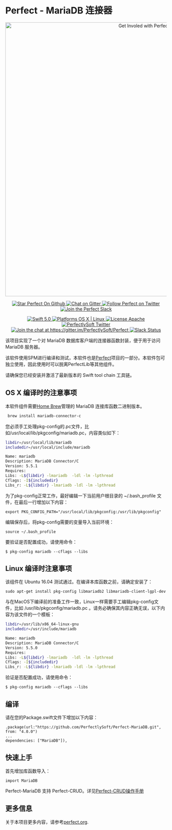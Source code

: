 # Perfect - MariaDB 连接器

<p align="center">
    <a href="http://perfect.org/get-involved.html" target="_blank">
        <img src="http://perfect.org/assets/github/perfect_github_2_0_0.jpg" alt="Get Involed with Perfect!" width="854" />
    </a>
</p>

<p align="center">
    <a href="https://github.com/PerfectlySoft/Perfect" target="_blank">
        <img src="http://www.perfect.org/github/Perfect_GH_button_1_Star.jpg" alt="Star Perfect On Github" />
    </a>  
    <a href="https://gitter.im/PerfectlySoft/Perfect" target="_blank">
        <img src="http://www.perfect.org/github/Perfect_GH_button_2_Git.jpg" alt="Chat on Gitter" />
    </a>  
    <a href="https://twitter.com/perfectlysoft" target="_blank">
        <img src="http://www.perfect.org/github/Perfect_GH_button_3_twit.jpg" alt="Follow Perfect on Twitter" />
    </a>  
    <a href="http://perfect.ly" target="_blank">
        <img src="http://www.perfect.org/github/Perfect_GH_button_4_slack.jpg" alt="Join the Perfect Slack" />
    </a>
</p>

<p align="center">
    <a href="https://developer.apple.com/swift/" target="_blank">
        <img src="https://img.shields.io/badge/Swift-5.0-orange.svg?style=flat" alt="Swift 5.0">
    </a>
    <a href="https://developer.apple.com/swift/" target="_blank">
        <img src="https://img.shields.io/badge/Platforms-OS%20X%20%7C%20Linux%20-lightgray.svg?style=flat" alt="Platforms OS X | Linux">
    </a>
    <a href="http://perfect.org/licensing.html" target="_blank">
        <img src="https://img.shields.io/badge/License-Apache-lightgrey.svg?style=flat" alt="License Apache">
    </a>
    <a href="http://twitter.com/PerfectlySoft" target="_blank">
        <img src="https://img.shields.io/badge/Twitter-@PerfectlySoft-blue.svg?style=flat" alt="PerfectlySoft Twitter">
    </a>
    <a href="https://gitter.im/PerfectlySoft/Perfect?utm_source=badge&utm_medium=badge&utm_campaign=pr-badge&utm_content=badge" target="_blank">
        <img src="https://img.shields.io/badge/Gitter-Join%20Chat-brightgreen.svg" alt="Join the chat at https://gitter.im/PerfectlySoft/Perfect">
    </a>
    <a href="http://perfect.ly" target="_blank">
        <img src="http://perfect.ly/badge.svg" alt="Slack Status">
    </a>
</p>


该项目实现了一个对 MariaDB 数据库客户端的连接器函数封装，便于用于访问 MariaDB 服务器。

该软件使用SPM进行编译和测试，本软件也是[Perfect](https://github.com/PerfectlySoft/Perfect)项目的一部分。本软件包可独立使用，因此使用时可以脱离PerfectLib等其他组件。

请确保您已经安装并激活了最新版本的 Swift tool chain 工具链。

## OS X 编译时的注意事项

本软件组件需要[Home Brew](http://brew.sh)管理的 MariaDB 连接库函数二进制版本。
```bash
 brew install mariadb-connector-c
```

您必须手工处理pkg-config的.pc文件，比如/usr/local/lib/pkgconfig/mariadb.pc，内容类似如下：

```bash
libdir=/usr/local/lib/mariadb
includedir=/usr/local/include/mariadb

Name: mariadb
Description: MariaDB Connector/C
Version: 5.5.1
Requires:
Libs: -L${libdir} -lmariadb  -ldl -lm -lpthread
Cflags: -I${includedir}
Libs_r: -L${libdir} -lmariadb -ldl -lm -lpthread
```


为了pkg-config正常工作，最好编辑一下当前用户根目录的 ~/.bash_profile 文件，在最后一行增加以下内容：

```
export PKG_CONFIG_PATH="/usr/local/lib/pkgconfig:/usr/lib/pkgconfig"
```

编辑保存后，将pkg-config需要的变量导入当前环境：

```
source ~/.bash_profile
```

要验证是否配置成功，请使用命令：

```
$ pkg-config mariadb --cflags --libs
```

## Linux 编译时注意事项


该组件在 Ubuntu 16.04 测试通过。在编译本库函数之前，请确定安装了：

```
sudo apt-get install pkg-config libmariadb2 libmariadb-client-lgpl-dev  
```

与在MacOS下编译前的准备工作一致，Linux一样需要手工编辑pkg-config文件，比如 /usr/lib/pkgconfig/mariadb.pc 。请务必确保其内容正确无误，以下内容为该文件的一个模板：

```bash
libdir=/usr/lib/x86_64-linux-gnu
includedir=/usr/include/mariadb

Name: mariadb
Description: MariaDB Connector/C
Version: 5.5.0
Requires:
Libs: -L${libdir} -lmariadb  -ldl -lm -lpthread
Cflags: -I${includedir}
Libs_r: -L${libdir} -lmariadb -ldl -lm -lpthread
```

验证是否配置成功，请使用命令：

```
$ pkg-config mariadb --cflags --libs
```

## 编译

请在您的Package.swift文件下增加以下内容：

```
.package(url:"https://github.com/PerfectlySoft/Perfect-MariaDB.git", from: "4.0.0")
...
dependencies: ["MariaDB"]),
```

## 快速上手

首先增加库函数导入：
```
import MariaDB
```

Perfect-MariaDB 支持 Perfect-CRUD。详见[Perfect-CRUD操作手册](https://github.com/PerfectlySoft/Perfect-CRUD.git)

## 更多信息
关于本项目更多内容，请参考[perfect.org](http://perfect.org).
